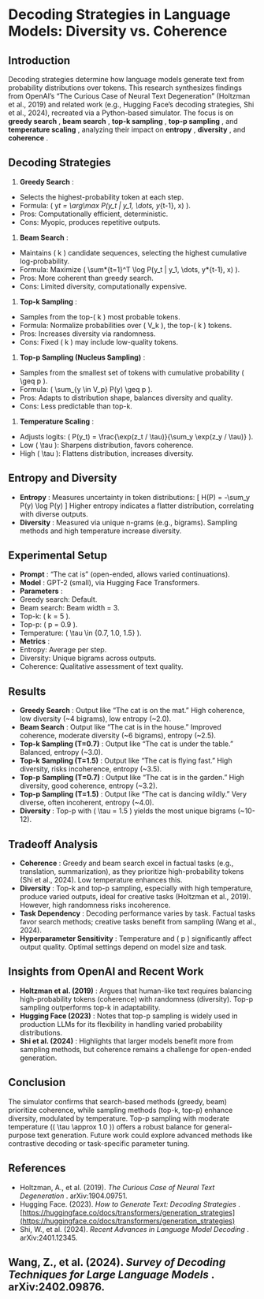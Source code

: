 # Decoding Strategies in Language Models: Diversity vs. Coherence

## Introduction

Decoding strategies determine how language models generate text from probability distributions over tokens. This research synthesizes findings from OpenAI’s “The Curious Case of Neural Text Degeneration” (Holtzman et al., 2019) and related work (e.g., Hugging Face’s decoding strategies, Shi et al., 2024), recreated via a Python-based simulator. The focus is on **greedy search** , **beam search** , **top-k sampling** , **top-p sampling** , and **temperature scaling** , analyzing their impact on **entropy** , **diversity** , and **coherence** .

## Decoding Strategies

1. **Greedy Search** :

- Selects the highest-probability token at each step.
- Formula: ( y*t = \arg\max P(y_t | y_1, \dots, y*{t-1}, x) ).
- Pros: Computationally efficient, deterministic.
- Cons: Myopic, produces repetitive outputs.

1. **Beam Search** :

- Maintains ( k ) candidate sequences, selecting the highest cumulative log-probability.
- Formula: Maximize ( \sum*{t=1}^T \log P(y_t | y_1, \dots, y*{t-1}, x) ).
- Pros: More coherent than greedy search.
- Cons: Limited diversity, computationally expensive.

1. **Top-k Sampling** :

- Samples from the top-( k ) most probable tokens.
- Formula: Normalize probabilities over ( V_k ), the top-( k ) tokens.
- Pros: Increases diversity via randomness.
- Cons: Fixed ( k ) may include low-quality tokens.

1. **Top-p Sampling (Nucleus Sampling)** :

- Samples from the smallest set of tokens with cumulative probability ( \geq p ).
- Formula: ( \sum\_{y \in V_p} P(y) \geq p ).
- Pros: Adapts to distribution shape, balances diversity and quality.
- Cons: Less predictable than top-k.

1. **Temperature Scaling** :

- Adjusts logits: ( P(y_t) = \frac{\exp(z_t / \tau)}{\sum_y \exp(z_y / \tau)} ).
- Low ( \tau ): Sharpens distribution, favors coherence.
- High ( \tau ): Flattens distribution, increases diversity.

## Entropy and Diversity

- **Entropy** : Measures uncertainty in token distributions: [ H(P) = -\sum_y P(y) \log P(y) ] Higher entropy indicates a flatter distribution, correlating with diverse outputs.
- **Diversity** : Measured via unique n-grams (e.g., bigrams). Sampling methods and high temperature increase diversity.

## Experimental Setup

- **Prompt** : “The cat is” (open-ended, allows varied continuations).
- **Model** : GPT-2 (small), via Hugging Face Transformers.
- **Parameters** :
- Greedy search: Default.
- Beam search: Beam width = 3.
- Top-k: ( k = 5 ).
- Top-p: ( p = 0.9 ).
- Temperature: ( \tau \in {0.7, 1.0, 1.5} ).
- **Metrics** :
- Entropy: Average per step.
- Diversity: Unique bigrams across outputs.
- Coherence: Qualitative assessment of text quality.

## Results

- **Greedy Search** : Output like “The cat is on the mat.” High coherence, low diversity (~4 bigrams), low entropy (~2.0).
- **Beam Search** : Output like “The cat is in the house.” Improved coherence, moderate diversity (~6 bigrams), entropy (~2.5).
- **Top-k Sampling (T=0.7)** : Output like “The cat is under the table.” Balanced, entropy (~3.0).
- **Top-k Sampling (T=1.5)** : Output like “The cat is flying fast.” High diversity, risks incoherence, entropy (~3.5).
- **Top-p Sampling (T=0.7)** : Output like “The cat is in the garden.” High diversity, good coherence, entropy (~3.2).
- **Top-p Sampling (T=1.5)** : Output like “The cat is dancing wildly.” Very diverse, often incoherent, entropy (~4.0).
- **Diversity** : Top-p with ( \tau = 1.5 ) yields the most unique bigrams (~10-12).

## Tradeoff Analysis

- **Coherence** : Greedy and beam search excel in factual tasks (e.g., translation, summarization), as they prioritize high-probability tokens (Shi et al., 2024). Low temperature enhances this.
- **Diversity** : Top-k and top-p sampling, especially with high temperature, produce varied outputs, ideal for creative tasks (Holtzman et al., 2019). However, high randomness risks incoherence.
- **Task Dependency** : Decoding performance varies by task. Factual tasks favor search methods; creative tasks benefit from sampling (Wang et al., 2024).
- **Hyperparameter Sensitivity** : Temperature and ( p ) significantly affect output quality. Optimal settings depend on model size and task.

## Insights from OpenAI and Recent Work

- **Holtzman et al. (2019)** : Argues that human-like text requires balancing high-probability tokens (coherence) with randomness (diversity). Top-p sampling outperforms top-k in adaptability.
- **Hugging Face (2023)** : Notes that top-p sampling is widely used in production LLMs for its flexibility in handling varied probability distributions.
- **Shi et al. (2024)** : Highlights that larger models benefit more from sampling methods, but coherence remains a challenge for open-ended generation.

## Conclusion

The simulator confirms that search-based methods (greedy, beam) prioritize coherence, while sampling methods (top-k, top-p) enhance diversity, modulated by temperature. Top-p sampling with moderate temperature (( \tau \approx 1.0 )) offers a robust balance for general-purpose text generation. Future work could explore advanced methods like contrastive decoding or task-specific parameter tuning.

## References

- Holtzman, A., et al. (2019). _The Curious Case of Neural Text Degeneration_ . arXiv:1904.09751.
- Hugging Face. (2023). _How to Generate Text: Decoding Strategies_ . [https://huggingface.co/docs/transformers/generation_strategies](https://huggingface.co/docs/transformers/generation_strategies)
- Shi, W., et al. (2024). _Recent Advances in Language Model Decoding_ . arXiv:2401.12345.

## Wang, Z., et al. (2024). _Survey of Decoding Techniques for Large Language Models_ . arXiv:2402.09876.
